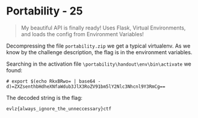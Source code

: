 # Portability - 25

>My beautiful API is finally ready! Uses Flask, Virtual Environments, and loads the config from Environment Variables!

Decompressing the file `portability.zip` we get a typical virtualenv. As we know by the challenge description, the flag is in the environment variables.

Searching in the activation file `\portability\handout\env\bin\activate` we found:

```
# export $(echo RkxBRwo= | base64 -d)=ZXZsenthbHdheXNfaWdub3JlX3RoZV91bm5lY2Nlc3Nhcnl9Y3RmCg==
```

The decoded string is the flag:

`evlz{always_ignore_the_unneccessary}ctf
`
